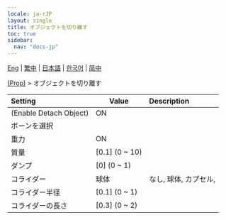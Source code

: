 ```yaml
---
locale: ja-rJP
layout: single
title: オブジェクトを切り離す
toc: true
sidebar:
  nav: "docs-jp"
---
```

[Eng](/dancexr/menu/2025.4/prop/detach_object) | [繁中](/tw/dancexr/menu/2025.4/prop/detach_object) | [日本語](/jp/dancexr/menu/2025.4/prop/detach_object) | [한국어](/kr/dancexr/menu/2025.4/prop/detach_object) | [简中](/zh/dancexr/menu/2025.4/prop/detach_object)

[(Prop)](../menu#(Prop)) > オブジェクトを切り離す



| Setting | Value | Description |
| :--- | --- | :--- |
| (Enable Detach Object) | ON | 
| ボーンを選択 || 
| 重力 | ON | 
| 質量 | [0.1] (0 ~ 10) | 
| ダンプ | [0] (0 ~ 1) | 
| コライダー | 球体 | なし, 球体, カプセル, 
| コライダー半径 | [0.1] (0 ~ 1) | 
| コライダーの長さ | [0.3] (0 ~ 2) | 
